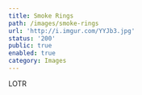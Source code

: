 ```yaml
---
title: Smoke Rings
path: /images/smoke-rings
url: 'http://i.imgur.com/YYJb3.jpg'
status: '200'
public: true
enabled: true
category: Images
---
```

LOTR
